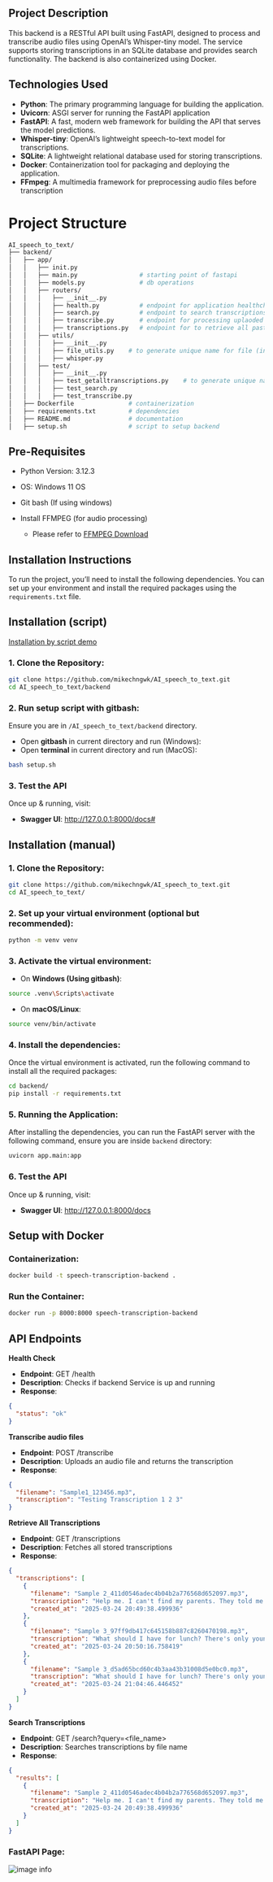 ## **Project Description**

This backend is a RESTful API built using FastAPI, designed to process and transcribe audio files using OpenAI’s Whisper-tiny model. The service supports storing transcriptions in an SQLite database and provides search functionality. The backend is also containerized using Docker.
## **Technologies Used**

- **Python**: The primary programming language for building the application.
- **Uvicorn**: ASGI server for running the FastAPI application
- **FastAPI**: A fast, modern web framework for building the API that serves the model predictions.
- **Whisper-tiny**: OpenAI’s lightweight speech-to-text model for transcriptions.
- **SQLite**: A lightweight relational database used for storing transcriptions.
- **Docker**: Containerization tool for packaging and deploying the application.
- **FFmpeg**: A multimedia framework for preprocessing audio files before transcription
# Project Structure
```bash
AI_speech_to_text/
├── backend/
│   ├── app/
│   │   ├── init.py
│   │   ├── main.py                 # starting point of fastapi
│   │   ├── models.py               # db operations
│   │   ├── routers/
│   │   │   ├── __init__.py        
│   │   │   ├── health.py           # endpoint for application healthcheck
│   │   │   ├── search.py           # endpoint to search transcriptions based on filename 
│   │   │   ├── transcribe.py       # endpoint for processing uplaoded sample audio files     
│   │   │   ├── transcriptions.py   # endpoint for to retrieve all past transcriptions
│   │   ├── utils/
│   │   │   ├── __init__.py        
│   │   │   ├── file_utils.py    # to generate unique name for file (in case of same filename already exist in db)    
│   │   │   ├── whisper.py
│   │   ├── test/
│   │   │   ├── __init__.py        
│   │   │   ├── test_getalltranscriptions.py    # to generate unique name for file (in case of same filename already exist in db)    
│   │   │   ├── test_search.py  
│   │   │   ├── test_transcribe.py 
│   ├── Dockerfile               # containerization
│   ├── requirements.txt         # dependencies
│   ├── README.md                # documentation
│   ├── setup.sh                 # script to setup backend
```

## **Pre-Requisites**
- Python Version: 3.12.3
- OS: Windows 11 OS
- Git bash (If using windows)

- Install FFMPEG (for audio processing)

   - Please refer to [FFMPEG Download](https://www.ffmpeg.org/download.html)

## **Installation Instructions**

To run the project, you’ll need to install the following dependencies. You can set up your environment and install the required packages using the `requirements.txt` file.

## **Installation (script)**
[Installation by script demo](https://www.youtube.com/watch?v=your_video_id)
### 1. Clone the Repository:
```bash
git clone https://github.com/mikechngwk/AI_speech_to_text.git
cd AI_speech_to_text/backend
```
### 2. Run setup script with gitbash:
Ensure you are in `/AI_speech_to_text/backend` directory.
- Open **gitbash** in current directory and run (Windows):
- Open **terminal** in current directory and run (MacOS):

```bash
bash setup.sh
```
### 3. Test the API

Once up & running, visit:
- **Swagger UI**: http://127.0.0.1:8000/docs#

## **Installation (manual)**
### 1. Clone the Repository:
```bash
git clone https://github.com/mikechngwk/AI_speech_to_text.git
cd AI_speech_to_text/
```
### 2. Set up your virtual environment (optional but recommended):

```bash
python -m venv venv
```

### 3. Activate the virtual environment:

- On **Windows (Using gitbash)**:
```bash
source .venv\Scripts\activate
```

- On **macOS/Linux**:
```bash
source venv/bin/activate
```
### 4. Install the dependencies:
Once the virtual environment is activated, run the following command to install all the required packages:
```bash
cd backend/
pip install -r requirements.txt
```

### 5. Running the Application:
After installing the dependencies, you can run the FastAPI server with the following command, ensure you are inside `backend` directory:
```bash
uvicorn app.main:app
```

### 6. Test the API

Once up & running, visit:
- **Swagger UI**: http://127.0.0.1:8000/docs

## **Setup with Docker**

### Containerization:

```bash
docker build -t speech-transcription-backend .
```
### Run the Container:

```bash
docker run -p 8000:8000 speech-transcription-backend
```


## **API Endpoints**
**Health Check**

- **Endpoint**: GET /health
- **Description**: Checks if backend Service is up and running
- **Response**: 
```json
{
  "status": "ok"
}
```

**Transcribe audio files**

- **Endpoint**: POST /transcribe
- **Description**: Uploads an audio file and returns the transcription
- **Response**: 
```json
{
  "filename": "Sample1_123456.mp3",
  "transcription": "Testing Transcription 1 2 3"
}
```

**Retrieve All Transcriptions**

- **Endpoint**: GET /transcriptions
- **Description**: Fetches all stored transcriptions
- **Response**: 
```json
{
  "transcriptions": [
    {
      "filename": "Sample 2_411d0546adec4b04b2a776568d652097.mp3",
      "transcription": "Help me. I can't find my parents. They told me to wait for them, but I saw this pretty butterfly and followed it. Now I am lost.",
      "created_at": "2025-03-24 20:49:38.499936"
    },
    {
      "filename": "Sample 3_97ff9db417c645158b887c8260470198.mp3",
      "transcription": "What should I have for lunch? There's only young tofu, western, Japanese, economic rice stalls here. I'm sick of the choices here.",
      "created_at": "2025-03-24 20:50:16.758419"
    },
    {
      "filename": "Sample 3_d5ad65bcd60c4b3aa43b31008d5e0bc0.mp3",
      "transcription": "What should I have for lunch? There's only young tofu, western, Japanese, economic rice stalls here. I'm sick of the choices here.",
      "created_at": "2025-03-24 21:04:46.446452"
    }
  ]
}
```
**Search Transcriptions**

- **Endpoint**: GET /search?query=<file_name>
- **Description**: Searches transcriptions by file name
- **Response**: 
```json
{
  "results": [
    {
      "filename": "Sample 2_411d0546adec4b04b2a776568d652097.mp3",
      "transcription": "Help me. I can't find my parents. They told me to wait for them, but I saw this pretty butterfly and followed it. Now I am lost.",
      "created_at": "2025-03-24 20:49:38.499936"
    }
  ]
}
```
### FastAPI Page:
![image info](./images/fastapi.png)

